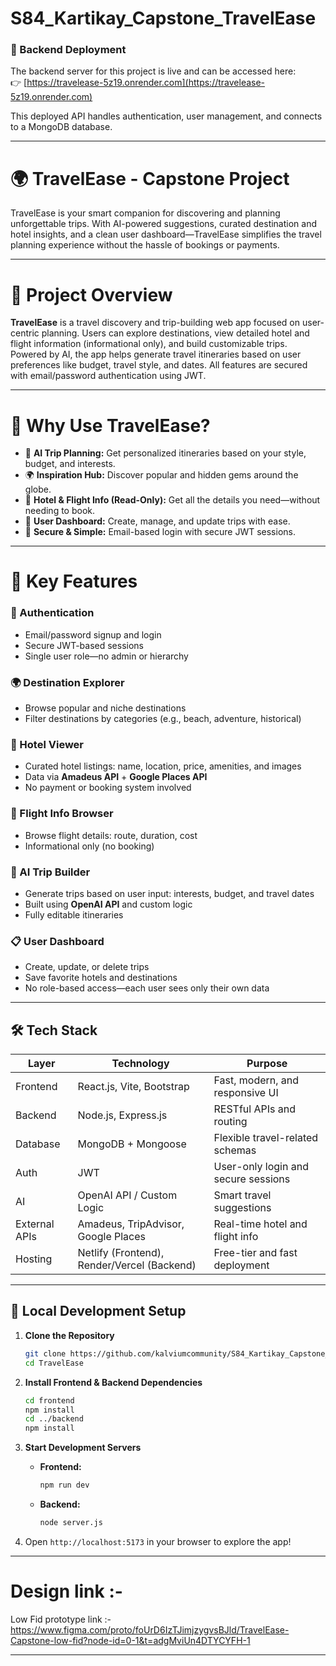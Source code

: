 ﻿# S84_Kartikay_Capstone_TravelEase

### 📡 Backend Deployment

The backend server for this project is live and can be accessed here:  
👉 [https://travelease-5z19.onrender.com](https://travelease-5z19.onrender.com)

This deployed API handles authentication, user management, and connects to a MongoDB database.

---

# 🌍 TravelEase - Capstone Project

TravelEase is your smart companion for discovering and planning unforgettable trips. With AI-powered suggestions, curated destination and hotel insights, and a clean user dashboard—TravelEase simplifies the travel planning experience without the hassle of bookings or payments.

---

# 🧭 Project Overview

**TravelEase** is a travel discovery and trip-building web app focused on user-centric planning. Users can explore destinations, view detailed hotel and flight information (informational only), and build customizable trips. Powered by AI, the app helps generate travel itineraries based on user preferences like budget, travel style, and dates. All features are secured with email/password authentication using JWT.


---
# 🚀 Why Use TravelEase?

- 🧠 **AI Trip Planning:** Get personalized itineraries based on your style, budget, and interests.
- 🌍 **Inspiration Hub:** Discover popular and hidden gems around the globe.
- 🏨 **Hotel & Flight Info (Read-Only):** Get all the details you need—without needing to book.
- 🧳 **User Dashboard:** Create, manage, and update trips with ease.
- 🔐 **Secure & Simple:** Email-based login with secure JWT sessions.


---
# 🧩 Key Features

### 🔐 Authentication
- Email/password signup and login
- Secure JWT-based sessions
- Single user role—no admin or hierarchy

### 🌍 Destination Explorer
- Browse popular and niche destinations
- Filter destinations by categories (e.g., beach, adventure, historical)

### 🏨 Hotel Viewer
- Curated hotel listings: name, location, price, amenities, and images
- Data via **Amadeus API** + **Google Places API**
- No payment or booking system involved

### 🛫 Flight Info Browser
- Browse flight details: route, duration, cost
- Informational only (no booking)

### 🧠 AI Trip Builder
- Generate trips based on user input: interests, budget, and travel dates
- Built using **OpenAI API** and custom logic
- Fully editable itineraries

### 📋 User Dashboard
- Create, update, or delete trips
- Save favorite hotels and destinations
- No role-based access—each user sees only their own data

---

## 🛠️ Tech Stack

| Layer      | Technology                        | Purpose                                |
|------------|-----------------------------------|----------------------------------------|
| Frontend   | React.js, Vite, Bootstrap         | Fast, modern, and responsive UI        |
| Backend    | Node.js, Express.js               | RESTful APIs and routing               |
| Database   | MongoDB + Mongoose                | Flexible travel-related schemas        |
| Auth       | JWT                               | User-only login and secure sessions    |
| AI         | OpenAI API / Custom Logic         | Smart travel suggestions               |
| External APIs | Amadeus, TripAdvisor, Google Places | Real-time hotel and flight info   |
| Hosting    | Netlify (Frontend), Render/Vercel (Backend) | Free-tier and fast deployment |

---

## 🚀 Local Development Setup

1. **Clone the Repository**
   ```bash
   git clone https://github.com/kalviumcommunity/S84_Kartikay_Capstone_TravelEase.git
   cd TravelEase
   ```

2. **Install Frontend & Backend Dependencies**
   ```bash
   cd frontend
   npm install
   cd ../backend
   npm install
   ```

3. **Start Development Servers**
   - **Frontend:**
     ```bash
     npm run dev
     ```
   - **Backend:**
     ```bash
     node server.js
     ```

4. Open `http://localhost:5173` in your browser to explore the app!

---

# Design link :-
Low Fid prototype link :- https://www.figma.com/proto/foUrD6IzTJimjzygvsBJld/TravelEase-Capstone-low-fid?node-id=0-1&t=adgMviUn4DTYCYFH-1

---
